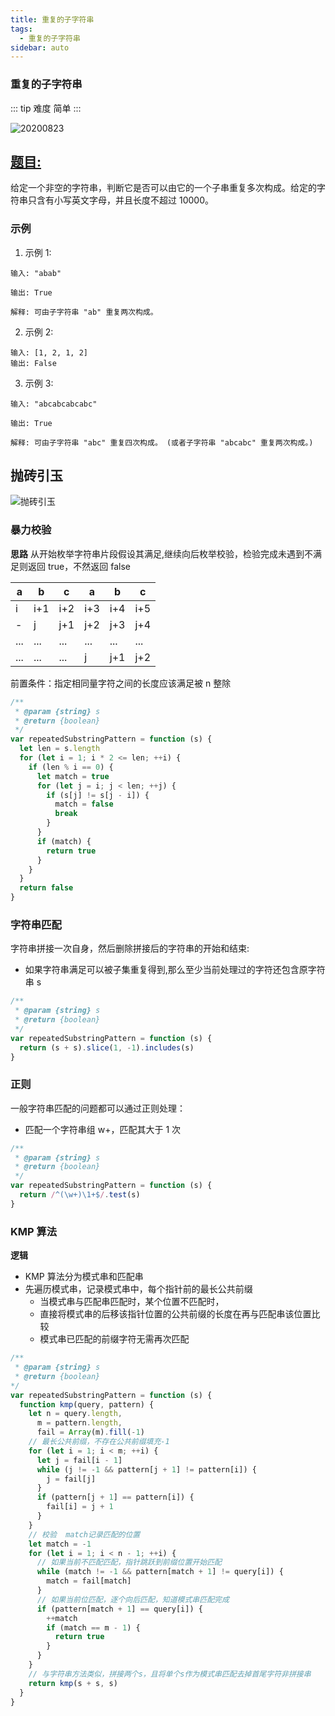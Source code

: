 ```yaml
---
title: 重复的子字符串
tags:
  - 重复的子字符串
sidebar: auto
---
```


### 重复的子字符串

::: tip 难度
简单
:::

![20200823](http://qiniu.gaowenju.com/leecode/banner/20200823.jpg)

## [题目:](https://leetcode-cn.com/problems/repeated-substring-pattern/)

给定一个非空的字符串，判断它是否可以由它的一个子串重复多次构成。给定的字符串只含有小写英文字母，并且长度不超过 10000。

### 示例

1. 示例 1:

```
输入: "abab"

输出: True

解释: 可由子字符串 "ab" 重复两次构成。
```

2. 示例 2:

```
输入: [1, 2, 1, 2]
输出: False
```

3. 示例 3:

```
输入: "abcabcabcabc"

输出: True

解释: 可由子字符串 "abc" 重复四次构成。 (或者子字符串 "abcabc" 重复两次构成。)
```

## 抛砖引玉

![抛砖引玉](http://qiniu.gaowenju.com/leecode/20200823.png)

### 暴力校验

**思路**
从开始枚举字符串片段假设其满足,继续向后枚举校验，检验完成未遇到不满足则返回 true，不然返回 false

| a   | b   | c   | a   | b   | c   |
| --- | --- | --- | --- | --- | --- |
| i   | i+1 | i+2 | i+3 | i+4 | i+5 |
| -   | j   | j+1 | j+2 | j+3 | j+4 |
| ... | ... | ... | ... | ... | ... |
| ... | ... | ... | j   | j+1 | j+2 |


前置条件：指定相同量字符之间的长度应该满足被 n 整除

```javascript
/**
 * @param {string} s
 * @return {boolean}
 */
var repeatedSubstringPattern = function (s) {
  let len = s.length
  for (let i = 1; i * 2 <= len; ++i) {
    if (len % i == 0) {
      let match = true
      for (let j = i; j < len; ++j) {
        if (s[j] != s[j - i]) {
          match = false
          break
        }
      }
      if (match) {
        return true
      }
    }
  }
  return false
}
```

### 字符串匹配

字符串拼接一次自身，然后删除拼接后的字符串的开始和结束:

- 如果字符串满足可以被子集重复得到,那么至少当前处理过的字符还包含原字符串 s

```javascript
/**
 * @param {string} s
 * @return {boolean}
 */
var repeatedSubstringPattern = function (s) {
  return (s + s).slice(1, -1).includes(s)
}
```

### 正则

一般字符串匹配的问题都可以通过正则处理：
- 匹配一个字符串组 w+，匹配其大于 1 次

```javascript
/**
 * @param {string} s
 * @return {boolean}
 */
var repeatedSubstringPattern = function (s) {
  return /^(\w+)\1+$/.test(s)
}
```

### KMP 算法

**逻辑**

- KMP 算法分为模式串和匹配串
- 先遍历模式串，记录模式串中，每个指针前的最长公共前缀
  - 当模式串与匹配串匹配时，某个位置不匹配时，
  - 直接将模式串的后移该指针位置的公共前缀的长度在再与匹配串该位置比较
  - 模式串已匹配的前缀字符无需再次匹配


```javascript
/**
 * @param {string} s
 * @return {boolean}
*/
var repeatedSubstringPattern = function (s) {
  function kmp(query, pattern) {
    let n = query.length,
      m = pattern.length,
      fail = Array(m).fill(-1)
    // 最长公共前缀，不存在公共前缀填充-1
    for (let i = 1; i < m; ++i) {
      let j = fail[i - 1]
      while (j != -1 && pattern[j + 1] != pattern[i]) {
        j = fail[j]
      }
      if (pattern[j + 1] == pattern[i]) {
        fail[i] = j + 1
      }
    }
    // 校验  match记录匹配的位置
    let match = -1
    for (let i = 1; i < n - 1; ++i) {
      // 如果当前不匹配匹配，指针跳跃到前缀位置开始匹配
      while (match != -1 && pattern[match + 1] != query[i]) {
        match = fail[match]
      }
      // 如果当前位匹配，逐个向后匹配，知道模式串匹配完成
      if (pattern[match + 1] == query[i]) {
        ++match
        if (match == m - 1) {
          return true
        }
      }
    }
    // 与字符串方法类似，拼接两个s，且将单个s作为模式串匹配去掉首尾字符非拼接串
    return kmp(s + s, s)
  }
}
```  